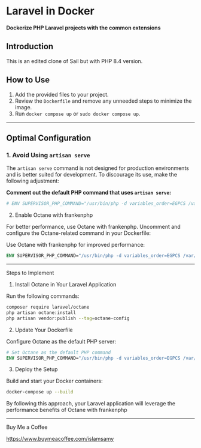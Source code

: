 # Laravel in Docker  

**Dockerize PHP Laravel projects with the common extensions**  

## Introduction  
This is an edited clone of Sail but with PHP 8.4 version.  

## How to Use  
1. Add the provided files to your project.  
2. Review the `Dockerfile` and remove any unneeded steps to minimize the image.  
3. Run `docker compose up` or `sudo docker compose up`.  

---

## Optimal Configuration  

### 1. Avoid Using `artisan serve`  
The `artisan serve` command is not designed for production environments and is better suited for development. To discourage its use, make the following adjustment:  

**Comment out the default PHP command that uses `artisan serve`:**  
```dockerfile
# ENV SUPERVISOR_PHP_COMMAND="/usr/bin/php -d variables_order=EGPCS /var/www/html/artisan serve --host=0.0.0.0 --port=80"
```
2. Enable Octane with frankenphp

For better performance, use Octane with frankenphp. Uncomment and configure the Octane-related command in your Dockerfile:

Use Octane with frankenphp for improved performance:

```dockerfile
ENV SUPERVISOR_PHP_COMMAND="/usr/bin/php -d variables_order=EGPCS /var/www/html/artisan octane:start --server=frankenphp --host=0.0.0.0 --port=80"
```

---

Steps to Implement

1. Install Octane in Your Laravel Application

Run the following commands:

```bash
composer require laravel/octane  
php artisan octane:install  
php artisan vendor:publish --tag=octane-config
```

2. Update Your Dockerfile

Configure Octane as the default PHP server:

```dockerfile
# Set Octane as the default PHP command
ENV SUPERVISOR_PHP_COMMAND="/usr/bin/php -d variables_order=EGPCS /var/www/html/artisan octane:start --server=frankenphp --host=0.0.0.0 --port=80"
```

3. Deploy the Setup

Build and start your Docker containers:

```bash
docker-compose up --build
```

By following this approach, your Laravel application will leverage the performance benefits of Octane with frankenphp

---

Buy Me a Coffee

https://www.buymeacoffee.com/islamsamy

